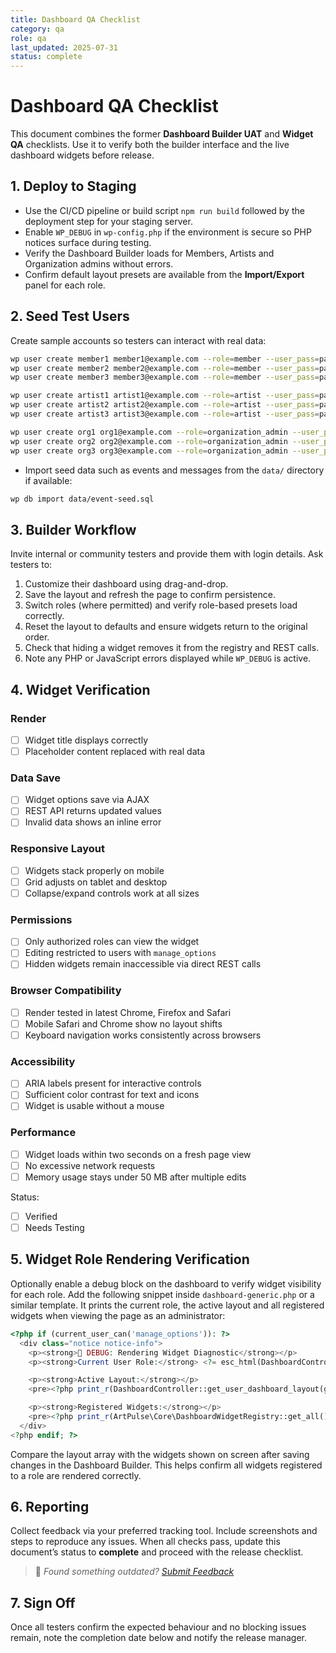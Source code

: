 ```yaml
---
title: Dashboard QA Checklist
category: qa
role: qa
last_updated: 2025-07-31
status: complete
---
```


# Dashboard QA Checklist

This document combines the former **Dashboard Builder UAT** and **Widget QA** checklists. Use it to verify both the builder interface and the live dashboard widgets before release.

## 1. Deploy to Staging

- Use the CI/CD pipeline or build script `npm run build` followed by the deployment step for your staging server.
- Enable `WP_DEBUG` in `wp-config.php` if the environment is secure so PHP notices surface during testing.
- Verify the Dashboard Builder loads for Members, Artists and Organization admins without errors.
- Confirm default layout presets are available from the **Import/Export** panel for each role.

## 2. Seed Test Users

Create sample accounts so testers can interact with real data:

```bash
wp user create member1 member1@example.com --role=member --user_pass=pass
wp user create member2 member2@example.com --role=member --user_pass=pass
wp user create member3 member3@example.com --role=member --user_pass=pass

wp user create artist1 artist1@example.com --role=artist --user_pass=pass
wp user create artist2 artist2@example.com --role=artist --user_pass=pass
wp user create artist3 artist3@example.com --role=artist --user_pass=pass

wp user create org1 org1@example.com --role=organization_admin --user_pass=pass
wp user create org2 org2@example.com --role=organization_admin --user_pass=pass
wp user create org3 org3@example.com --role=organization_admin --user_pass=pass
```

- Import seed data such as events and messages from the `data/` directory if available:

```bash
wp db import data/event-seed.sql
```

## 3. Builder Workflow

Invite internal or community testers and provide them with login details. Ask testers to:

1. Customize their dashboard using drag-and-drop.
2. Save the layout and refresh the page to confirm persistence.
3. Switch roles (where permitted) and verify role-based presets load correctly.
4. Reset the layout to defaults and ensure widgets return to the original order.
5. Check that hiding a widget removes it from the registry and REST calls.
6. Note any PHP or JavaScript errors displayed while `WP_DEBUG` is active.

## 4. Widget Verification

### Render
- [ ] Widget title displays correctly
- [ ] Placeholder content replaced with real data

### Data Save
- [ ] Widget options save via AJAX
- [ ] REST API returns updated values
- [ ] Invalid data shows an inline error

### Responsive Layout
- [ ] Widgets stack properly on mobile
- [ ] Grid adjusts on tablet and desktop
- [ ] Collapse/expand controls work at all sizes

### Permissions
- [ ] Only authorized roles can view the widget
- [ ] Editing restricted to users with `manage_options`
- [ ] Hidden widgets remain inaccessible via direct REST calls

### Browser Compatibility
- [ ] Render tested in latest Chrome, Firefox and Safari
- [ ] Mobile Safari and Chrome show no layout shifts
- [ ] Keyboard navigation works consistently across browsers

### Accessibility
- [ ] ARIA labels present for interactive controls
- [ ] Sufficient color contrast for text and icons
- [ ] Widget is usable without a mouse

### Performance
- [ ] Widget loads within two seconds on a fresh page view
- [ ] No excessive network requests
- [ ] Memory usage stays under 50 MB after multiple edits

Status:

- [ ] Verified
- [ ] Needs Testing

## 5. Widget Role Rendering Verification

Optionally enable a debug block on the dashboard to verify widget visibility for
each role. Add the following snippet inside `dashboard-generic.php` or a similar
template. It prints the current role, the active layout and all registered
widgets when viewing the page as an administrator:

```php
<?php if (current_user_can('manage_options')): ?>
  <div class="notice notice-info">
    <p><strong>🧩 DEBUG: Rendering Widget Diagnostic</strong></p>
    <p><strong>Current User Role:</strong> <?= esc_html(DashboardController::get_role(get_current_user_id())) ?></p>

    <p><strong>Active Layout:</strong></p>
    <pre><?php print_r(DashboardController::get_user_dashboard_layout(get_current_user_id())); ?></pre>

    <p><strong>Registered Widgets:</strong></p>
    <pre><?php print_r(ArtPulse\Core\DashboardWidgetRegistry::get_all()); ?></pre>
  </div>
<?php endif; ?>
```

Compare the layout array with the widgets shown on screen after saving changes in the Dashboard Builder. This helps confirm all widgets registered to a role are rendered correctly.

## 6. Reporting

Collect feedback via your preferred tracking tool. Include screenshots and steps to reproduce any issues. When all checks pass, update this document’s status to **complete** and proceed with the release checklist.

> 💬 *Found something outdated? [Submit Feedback](../feedback.md)*

## 7. Sign Off
Once all testers confirm the expected behaviour and no blocking issues remain, note the completion date below and notify the release manager.

